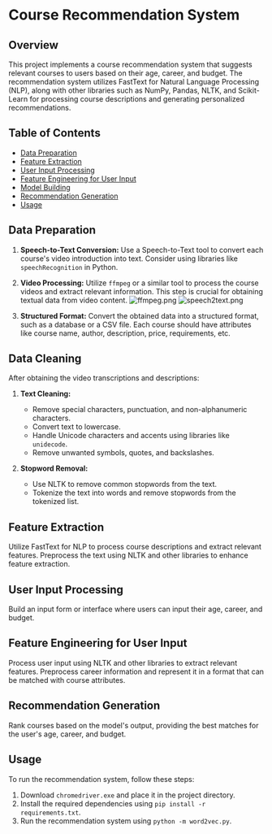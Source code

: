 # Course Recommendation System

## Overview

This project implements a course recommendation system that suggests relevant courses to users based on their age, career, and budget. The recommendation system utilizes FastText for Natural Language Processing (NLP), along with other libraries such as NumPy, Pandas, NLTK, and Scikit-Learn for processing course descriptions and generating personalized recommendations.

## Table of Contents

- [Data Preparation](#data-preparation)
- [Feature Extraction](#feature-extraction)
- [User Input Processing](#user-input-processing)
- [Feature Engineering for User Input](#feature-engineering-for-user-input)
- [Model Building](#model-building)
- [Recommendation Generation](#recommendation-generation)
- [Usage](#usage)



## Data Preparation

1. **Speech-to-Text Conversion:**
   Use a Speech-to-Text tool to convert each course's video introduction into text. Consider using libraries like `speechRecognition` in Python.

2. **Video Processing:**
   Utilize `ffmpeg` or a similar tool to process the course videos and extract relevant information. This step is crucial for obtaining textual data from video content.
![ffmpeg.png](..%2F..%2FInternship%2Fdocs%2Fffmpeg.png)
![speech2text.png](..%2F..%2FInternship%2Fdocs%2Fspeech2text.png)
3. **Structured Format:**
   Convert the obtained data into a structured format, such as a database or a CSV file. Each course should have attributes like course name, author, description, price, requirements, etc.

## Data Cleaning

After obtaining the video transcriptions and descriptions:

1. **Text Cleaning:**
   - Remove special characters, punctuation, and non-alphanumeric characters.
   - Convert text to lowercase.
   - Handle Unicode characters and accents using libraries like `unidecode`.
   - Remove unwanted symbols, quotes, and backslashes.

2. **Stopword Removal:**
   - Use NLTK to remove common stopwords from the text.
   - Tokenize the text into words and remove stopwords from the tokenized list.

## Feature Extraction

Utilize FastText for NLP to process course descriptions and extract relevant features. Preprocess the text using NLTK and other libraries to enhance feature extraction.

## User Input Processing

Build an input form or interface where users can input their age, career, and budget.

## Feature Engineering for User Input

Process user input using NLTK and other libraries to extract relevant features. Preprocess career information and represent it in a format that can be matched with course attributes.


## Recommendation Generation

Rank courses based on the model's output, providing the best matches for the user's age, career, and budget.


## Usage

To run the recommendation system, follow these steps:

1. Download `chromedriver.exe` and place it in the project directory.
2. Install the required dependencies using `pip install -r requirements.txt`.
3. Run the recommendation system using `python -m word2vec.py`.

